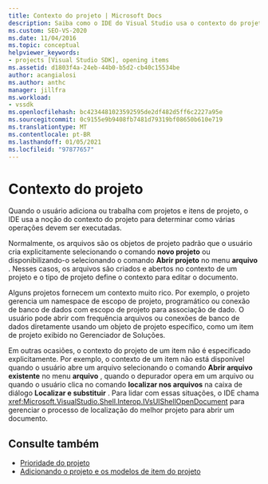 ```yaml
---
title: Contexto do projeto | Microsoft Docs
description: Saiba como o IDE do Visual Studio usa o contexto do projeto para determinar como executar operações quando o usuário adiciona ou trabalha com projetos e itens de projeto.
ms.custom: SEO-VS-2020
ms.date: 11/04/2016
ms.topic: conceptual
helpviewer_keywords:
- projects [Visual Studio SDK], opening items
ms.assetid: d1803f4a-24eb-44b0-b5d2-cb40c15534be
author: acangialosi
ms.author: anthc
manager: jillfra
ms.workload:
- vssdk
ms.openlocfilehash: bc4234481023592595de2df482d5ff6c2227a95e
ms.sourcegitcommit: 0c9155e9b9408fb7481d79319bf08650b610e719
ms.translationtype: MT
ms.contentlocale: pt-BR
ms.lasthandoff: 01/05/2021
ms.locfileid: "97877657"
---
```

# <a name="project-context"></a>Contexto do projeto
Quando o usuário adiciona ou trabalha com projetos e itens de projeto, o IDE usa a noção do contexto do projeto para determinar como várias operações devem ser executadas.

 Normalmente, os arquivos são os objetos de projeto padrão que o usuário cria explicitamente selecionando o comando **novo projeto** ou disponibilizando-o selecionando o comando **Abrir projeto** no menu **arquivo** . Nesses casos, os arquivos são criados e abertos no contexto de um projeto e o tipo de projeto define o contexto para editar o documento.

 Alguns projetos fornecem um contexto muito rico. Por exemplo, o projeto gerencia um namespace de escopo de projeto, programático ou conexão de banco de dados com escopo de projeto para associação de dado. O usuário pode abrir com frequência arquivos ou conexões de banco de dados diretamente usando um objeto de projeto específico, como um item de projeto exibido no Gerenciador de Soluções.

 Em outras ocasiões, o contexto do projeto de um item não é especificado explicitamente. Por exemplo, o contexto de um item não está disponível quando o usuário abre um arquivo selecionando o comando **Abrir arquivo existente** no menu **arquivo** , quando o depurador opera em um arquivo ou quando o usuário clica no comando **localizar nos arquivos** na caixa de diálogo **Localizar e substituir** . Para lidar com essas situações, o IDE chama <xref:Microsoft.VisualStudio.Shell.Interop.IVsUIShellOpenDocument> para gerenciar o processo de localização do melhor projeto para abrir um documento.

## <a name="see-also"></a>Consulte também
- [Prioridade do projeto](../../extensibility/internals/project-priority.md)
- [Adicionando o projeto e os modelos de item do projeto](../../extensibility/internals/adding-project-and-project-item-templates.md)
